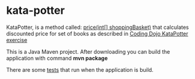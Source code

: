 # kata-potter
KataPotter, is a method called: <a href="https://github.com/jyrkim/kata-potter/blob/master/src/main/java/katapotter/ShoppingBasket.java"> price(int[] shoppingBasket)</a> that calculates discounted price for set of books as described in  <a href="http://codingdojo.org/cgi-bin/index.pl?KataPotter">Coding Dojo KataPotter exercise</a>

This is a Java Maven project. After downloading you can build the application with command <b>mvn package</b> 

There are some <a href="https://github.com/jyrkim/kata-potter/blob/master/src/test/java/katapotter/ShoppingBasketTest.java">tests</a> that run when the application is build.


